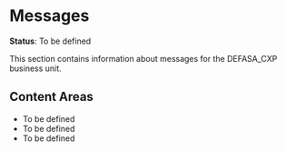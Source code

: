 # Messages

**Status**: To be defined

This section contains information about messages for the DEFASA_CXP business unit.

## Content Areas
- To be defined
- To be defined
- To be defined